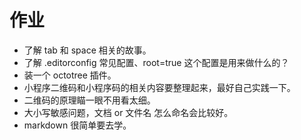 # 作业

* 了解 tab 和 space 相关的故事。
* 了解 .editorconfig 常见配置、root=true 这个配置是用来做什么的？
* 装一个 octotree 插件。
* 小程序二维码和小程序码的相关内容要整理起来，最好自己实践一下。
* 二维码的原理瞄一眼不用看太细。
* 大小写敏感问题，文档 or 文件名 怎么命名会比较好。
* markdown 很简单要去学。